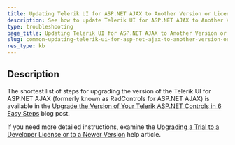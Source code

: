 ```yaml
---
title: Updating Telerik UI for ASP.NET AJAX to Another Version or License
description: See how to update Telerik UI for ASP.NET AJAX to Another Version or License
type: troubleshooting
page_title: Updating Telerik UI for ASP.NET AJAX to Another Version or License
slug: common-updating-telerik-ui-for-asp-net-ajax-to-another-version-or-license
res_type: kb
---
```


## Description

The shortest list of steps for upgrading the version of the Telerik UI for ASP.NET AJAX (formerly known as RadControls for ASP.NET AJAX) is available in the [Upgrade the Version of Your Telerik ASP.NET Controls in 6 Easy Steps](https://www.telerik.com/blogs/upgrade-the-version-of-your-telerik-asp.net-controls-in-6-easy-steps) blog post.

If you need more detailed instructions, examine the [Upgrading a Trial to a Developer License or to a Newer Version](https://docs.telerik.com/devtools/aspnet-ajax/installation/upgrading-instructions/upgrading-a-trial-to-a-developer-license-or-to-a-newer-version) help article.



